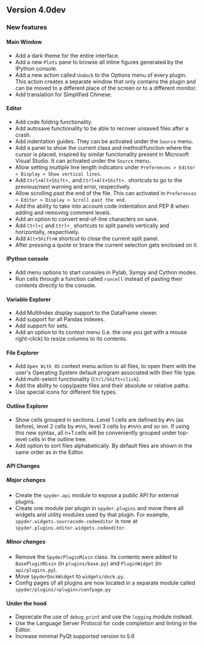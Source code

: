 ## Version 4.0dev

### New features

#### Main Window

* Add a dark theme for the entire interface.
* Add a new `Plots` pane to browse all inline figures
  generated by the IPython console.
* Add a new action called `Undock` to the Options menu of
  every plugin. This action creates a separate window that
  only contains the plugin and can be moved to a different
  place of the screen or to a different monitor.
* Add translation for Simplified Chinese.

#### Editor

* Add code folding functionality.
* Add autosave functionality to be able to recover unsaved files
  after a crash.
* Add indentation guides.
  They can be activated under the `Source` menu.
* Add a panel to show the current class and method/function
  where the cursor is placed, inspired by similar 
  functionality present in Microsoft Visual Studio. 
  It can activated under the `Source` menu.
* Allow setting multiple line length indicators under
  `Preferences > Editor > Display > Show vertical lines`.
* Add `Ctrl+Alt+Shift+,` and `Ctrl+Alt+Shift+.` shortcuts 
  to go to the previous/next warning and error, respectively.
* Allow scrolling past the end of the file. 
  This can activated in
  `Preferences > Editor > Display > Scroll past the end`.
* Add the ability to take into account code indentation and
  PEP 8 when adding and removing comment levels.
* Add an option to convert end-of-line characters on save.
* Add `Ctrl+{` and `Ctrl+_` shortcuts to split panels 
  vertically and horizontally, respectively.
* Add `Alt+Shift+W` shortcut to close the current split panel.
* After pressing a quote or brace the current selection gets
  enclosed on it.

#### IPython console
* Add menu options to start consoles in Pylab, Sympy and Cython
  modes.
* Run cells through a function called `runcell` instead of
  pasting their contents directly to the console.

#### Variable Explorer

* Add MultiIndex display support to the DataFrame viewer.
* Add support for all Pandas indexes.
* Add support for sets.
* Add an option to its context menu (i.e. the one you get with a
  mouse right-click) to resize columns to its contents.

#### File Explorer

* Add `Open With OS` context menu action to all files, 
  to open them with the user's Operating System
  default program associated with their file type.
* Add multi-select functionality (`Ctrl/Shift+click`).
* Add the ability to copy/paste files and their absolute or
  relative paths.
* Use special icons for different file types.

#### Outline Explorer

* Show cells grouped in sections. Level 1 cells are defined by
  `#%%` (as before), level 2 cells by `#%%%`, level 3 cells by
  `#%%%%` and so on. If using this new syntax, all  n+1 cells
  will be conveniently grouped under top-level cells in the 
  outline tree.
* Add option to sort files alphabetically. By default files are
  shown in the same order as in the Editor.

#### API Changes

##### Major changes
* Create the `spyder.api` module to expose a public API
  for external plugins.
* Create one module per plugin in `spyder.plugins` and move
  there all widgets and utility modules used by that plugin.
  For example, `spyder.widgets.sourcecode.codeeditor` is now at
  `spyder.plugins.editor.widgets.codeeditor`.

##### Minor changes
* Remove the `SpyderPluginMixin` class. 
  Its contents were added to `BasePluginMixin` (in `plugins/base.py`)
  and `PluginWidget` (in `api/plugins.py`).
* Move `SpyderDockWidget` to `widgets/dock.py`.
* Config pages of all plugins are now located in a separate module
  called `spyder/plugins/<plugin>/confpage.py`

#### Under the hood
* Deprecate the use of `debug_print` and use the `logging` module
  instead.
* Use the Language Server Protocol for code completion and linting
  in the Editor.
* Increase minimal PyQt supported version to 5.6